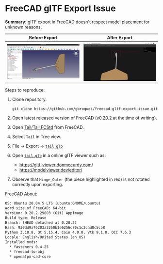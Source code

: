 # FreeCAD glTF Export Issue

**Summary:** glTF export in FreeCAD doesn't respect model placement for unknown reasons.

|Before Export|After Export|
|-------------|------------|
|![FreeCAD Tail](./freecad-tail.png)|![glTF Tail](./gltf-tail.png)|

Steps to reproduce:
1. Clone repository.

       git clone https://github.com/gbroques/freecad-gltf-export-issue.git

2. Open latest released version of FreeCAD ([v0.20.2](https://github.com/FreeCAD/FreeCAD/releases/tag/0.20.2) at the time of writing). 
3. Open [Tail/Tail.FCStd](./Tail/Tail.FCStd) from FreeCAD.
4. Select `Tail` in Tree view.
5. File -> Export -> [`tail.glb`](./tail.glb)
6. Open [`tail.glb`](./tail.glb) in a online glTF viewer such as:
    * https://gltf-viewer.donmccurdy.com/
    * https://modelviewer.dev/editor/
7. Observe that `Hinge_Outer` (the piece highlighted in red) is not rotated correctly upon exporting.

FreeCAD About:
```
OS: Ubuntu 20.04.5 LTS (ubuntu:GNOME/ubuntu)
Word size of FreeCAD: 64-bit
Version: 0.20.2.29603 (Git) AppImage
Build type: Release
Branch: (HEAD detached at 0.20.2)
Hash: 930dd9a76203a3260b1e6256c70c1c3cad8c5cb8
Python 3.10.8, Qt 5.15.4, Coin 4.0.0, Vtk 9.1.0, OCC 7.6.3
Locale: English/United States (en_US)
Installed mods: 
  * fasteners 0.4.25
  * freecad-to-obj
  * openafpm-cad-core
```

